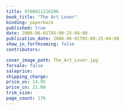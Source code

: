 ```yaml
---
title: 9780811216296
book_title: "The Art Lover"
binding: paperback
published: true
date: 2006-06-01T05:00:25-04:00
publication_date: 2006-06-01T05:00:25-04:00
show_in_forthcoming: false
contributors:

cover_image_path: The_Art_Lover.jpg
forsale: false
saleprice:
shipping_charge:
price_us: 14.95
price_cn: 21.00
trim_size:
page_count: 176
---
```


